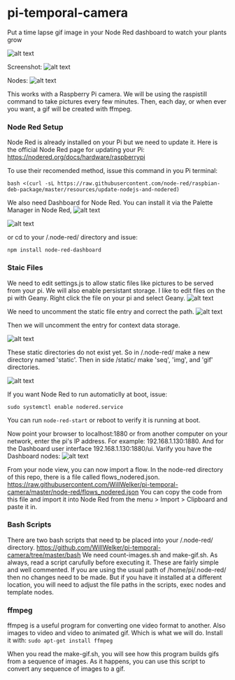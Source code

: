 # pi-temporal-camera
Put a time lapse gif image in your Node Red dashboard to watch your plants grow

![alt text](https://raw.githubusercontent.com/WillWelker/pi-temporal-camera/master/example-gifs/pea-shoots.gif "Example Gif")

Screenshot:
![alt text](https://raw.githubusercontent.com/WillWelker/pi-temporal-camera/master/images/Screenshot.png "Screenshot")

Nodes:
![alt text](https://raw.githubusercontent.com/WillWelker/pi-temporal-camera/master/images/nodes.png "nodes")

This works with a Raspberry Pi camera.  We will be using the raspistill command to take pictures every few minutes.
Then, each day, or when ever you want, a gif will be created with ffmpeg.

### Node Red Setup
Node Red is already installed on your Pi but we need to update it.  Here is the official Node Red page for updating your Pi:
https://nodered.org/docs/hardware/raspberrypi

To use their recomended method, issue this command in you Pi terminal:
```
bash <(curl -sL https://raw.githubusercontent.com/node-red/raspbian-deb-package/master/resources/update-nodejs-and-nodered)
```
We also need Dashboard for Node Red.  You can install it via the Palette Manager in Node Red, 
![alt text](https://raw.githubusercontent.com/WillWelker/pi-temporal-camera/master/images/menu.jpg "Menu")

![alt text](https://raw.githubusercontent.com/WillWelker/pi-temporal-camera/master/images/palette.jpg "Palette")

or
cd to your /.node-red/ directory and issue:
```
npm install node-red-dashboard
```

### Staic Files
We need to edit settings.js to allow static files like pictures to be served from your pi.  We will also enable persistant storage.  I like to edit files on the pi with Geany.  Right click the file on your pi and select Geany.
![alt text](https://raw.githubusercontent.com/WillWelker/pi-temporal-camera/master/images/geany.jpg "Geany")

We need to uncomment the static file entry and correct the path.
![alt text](https://raw.githubusercontent.com/WillWelker/pi-temporal-camera/master/images/httpStatic.png "httpStatic")

Then we will uncomment the entry for context data storage.

![alt text](https://raw.githubusercontent.com/WillWelker/pi-temporal-camera/master/images/contextStorage.png "ContextStorage")

These static directories do not exist yet.  So in /.node-red/ make a new directory named 'static'.  Then in side /static/ make 'seq', 'img', and 'gif' directories.

![alt text](https://raw.githubusercontent.com/WillWelker/pi-temporal-camera/master/images/static-directories.png "directories")

If you want Node Red to run automaticlly at boot, issue:
```
sudo systemctl enable nodered.service
```
You can run ```node-red-start``` or reboot to verify it is running at boot.

Now point your browser to localhost:1880 or from another computer on your network, enter the pi's IP address.
For example: 192.168.1.130:1880.
And for the Dashboard user interface 192.168.1.130:1880/ui.
Varify you have the Dashboard nodes:
![alt text](https://raw.githubusercontent.com/WillWelker/pi-temporal-camera/master/images/dash.png "Dashboard Nodes")



From your node view, you can now import a flow.  In the node-red directory of this repo, there is a file called
flows_nodered.json.
https://raw.githubusercontent.com/WillWelker/pi-temporal-camera/master/node-red/flows_nodered.json
You can copy the code from this file and import it into Node Red from the menu > Import > Clipboard and paste it in.

### Bash Scripts
There are two bash scripts that need tp be placed into your /.node-red/ directory.
https://github.com/WillWelker/pi-temporal-camera/tree/master/bash
We need count-images.sh and make-gif.sh.  As always, read a script carufully before executing it.  These are fairly simple and well commented.
If you are using the usual path of /home/pi/.node-red/ then no changes need to be made.  But if you have it installed at a different location, you will need to adjust the file paths in the scripts, exec nodes and template nodes.

### ffmpeg
ffmpeg is a useful program for converting one video format to another.  Also images to video and video to animated gif.  Which is what we will do.
Install it with:
```sudo apt-get install ffmpeg```

When you read the make-gif.sh, you will see how this program builds gifs from a sequence of images.
As it happens, you can use this script to convert any sequence of images to a gif.




